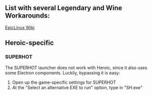 ## List with several Legendary and Wine Workarounds:
[EpicLinux Wiki](https://github.com/CommandMC/EpicLinux/wiki)

## Heroic-specific

### SUPERHOT
The SUPERHOT launcher does not work with Heroic, since it also uses some Electron components. Luckily, bypassing it is easy:
1. Open up the game-specific settings for SUPERHOT
2. At the "Select an alternative EXE to run" option, type in "SH.exe"
